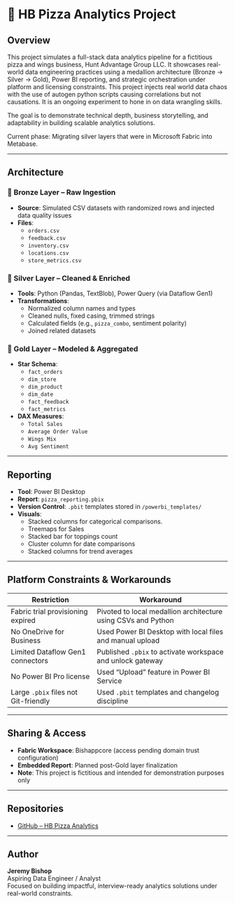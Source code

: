 # 🍕 HB Pizza Analytics Project

## Overview

This project simulates a full-stack data analytics pipeline for a fictitious pizza and wings business, Hunt Advantage Group LLC. It showcases real-world data engineering practices using a medallion architecture (Bronze → Silver → Gold), Power BI reporting, and strategic orchestration under platform and licensing constraints. This project injects real world data chaos with the use of autogen python scripts causing correlations but not causations. It is an ongoing experiment to hone in on data wrangling skills.

The goal is to demonstrate technical depth, business storytelling, and adaptability in building scalable analytics solutions.

Current phase:
Migrating silver layers that were in Microsoft Fabric into Metabase.

---

## Architecture

### 🥉 Bronze Layer – Raw Ingestion
- **Source**: Simulated CSV datasets with randomized rows and injected data quality issues
- **Files**:
  - `orders.csv`
  - `feedback.csv`
  - `inventory.csv`
  - `locations.csv`
  - `store_metrics.csv`

### 🥈 Silver Layer – Cleaned & Enriched
- **Tools**: Python (Pandas, TextBlob), Power Query (via Dataflow Gen1)
- **Transformations**:
  - Normalized column names and types
  - Cleaned nulls, fixed casing, trimmed strings
  - Calculated fields (e.g., `pizza_combo`, sentiment polarity)
  - Joined related datasets

### 🥇 Gold Layer – Modeled & Aggregated
- **Star Schema**:
  - `fact_orders`
  - `dim_store`
  - `dim_product`
  - `dim_date`
  - `fact_feedback`
  - `fact_metrics`
- **DAX Measures**:
  - `Total Sales`
  - `Average Order Value`
  - `Wings Mix`
  - `Avg Sentiment`

---

## Reporting

- **Tool**: Power BI Desktop
- **Report**: `pizza_reporting.pbix`
- **Version Control**: `.pbit` templates stored in `/powerbi_templates/`
- **Visuals**:
  - Stacked columns for categorical comparisons.
  - Treemaps for Sales
  - Stacked bar for toppings count
  - Cluster column for date comparisons
  - Stacked columns for trend averages

---

## Platform Constraints & Workarounds

| Restriction | Workaround |
|------------|------------|
| Fabric trial provisioning expired | Pivoted to local medallion architecture using CSVs and Python |
| No OneDrive for Business | Used Power BI Desktop with local files and manual upload |
| Limited Dataflow Gen1 connectors | Published `.pbix` to activate workspace and unlock gateway |
| No Power BI Pro license | Used “Upload” feature in Power BI Service |
| Large `.pbix` files not Git-friendly | Used `.pbit` templates and changelog discipline |

---

## Sharing & Access

- **Fabric Workspace**: Bishappcore (access pending domain trust configuration)
- **Embedded Report**: Planned post-Gold layer finalization
- **Note**: This project is fictitious and intended for demonstration purposes only

---

## Repositories

- [GitHub – HB Pizza Analytics](https://github.com/jkbishop8/hbpizza)

---

## Author

**Jeremy Bishop**  
Aspiring Data Engineer / Analyst  
Focused on building impactful, interview-ready analytics solutions under real-world constraints.

